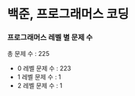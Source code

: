 # 백준, 프로그래머스 코딩
### 프로그래머스 레벨 별 문제 수
총 문제 수 : 225
- 0 레벨 문제 수 : 223
- 1 레벨 문제 수 : 1
- 2 레벨 문제 수 : 1

